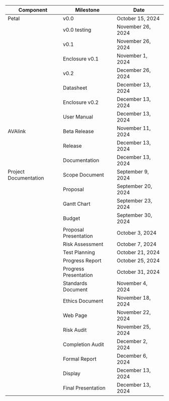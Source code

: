 |Component            |Milestone            |Date              |
|---------------------|---------------------|------------------|
|Petal                |v0.0                 |October 15, 2024  |
|                     |v0.0 testing         |November 26, 2024 |
|                     |v0.1                 |November 26, 2024 |
|                     |Enclosure v0.1       |November 1, 2024  |
|                     |v0.2                 |December 26, 2024 |
|                     |Datasheet            |December 13, 2024 |
|                     |Enclosure v0.2       |December 13, 2024 |
|                     |User Manual          |December 13, 2024 |
|AVAlink              |Beta Release         |November 11, 2024 |
|                     |Release              |December 13, 2024 |
|                     |Documentation        |December 13, 2024 |
|Project Documentation|Scope Document       |September 9, 2024 |
|                     |Proposal             |September 20, 2024|
|                     |Gantt Chart          |September 23, 2024|
|                     |Budget               |September 30, 2024|
|                     |Proposal Presentation|October 3, 2024   |
|                     |Risk Assessment      |October 7, 2024   |
|                     |Test Planning        |October 21, 2024  |
|                     |Progress Report      |October 25, 2024  |
|                     |Progress Presentation|October 31, 2024  |
|                     |Standards Document   |November 4, 2024  |
|                     |Ethics Document      |November 18, 2024 |
|                     |Web Page             |November 22, 2024 |
|                     |Risk Audit           |November 25, 2024 |
|                     |Completion Audit     |December 2, 2024  |
|                     |Formal Report        |December 6, 2024  |
|                     |Display              |December 13, 2024 |
|                     |Final Presentation   |December 13, 2024 |
